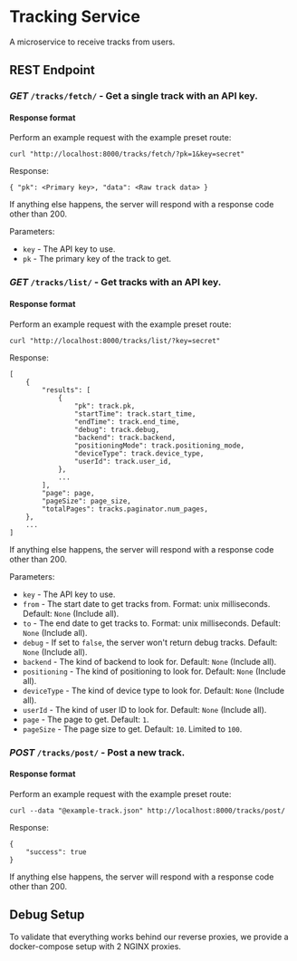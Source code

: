 # Tracking Service

A microservice to receive tracks from users.

## REST Endpoint

### *GET* `/tracks/fetch/` - Get a single track with an API key.

#### Response format

Perform an example request with the example preset route:

```
curl "http://localhost:8000/tracks/fetch/?pk=1&key=secret"
```

Response:

```
{ "pk": <Primary key>, "data": <Raw track data> }
```

If anything else happens, the server will respond with a response code other than 200.

Parameters:

* `key` - The API key to use.
* `pk` - The primary key of the track to get.

### *GET* `/tracks/list/` - Get tracks with an API key.

#### Response format

Perform an example request with the example preset route:

```
curl "http://localhost:8000/tracks/list/?key=secret"
```

Response:

```
[
    { 
        "results": [
            {
                "pk": track.pk,
                "startTime": track.start_time,
                "endTime": track.end_time,
                "debug": track.debug,
                "backend": track.backend,
                "positioningMode": track.positioning_mode,
                "deviceType": track.device_type,
                "userId": track.user_id,
            },
            ...
        ], 
        "page": page,
        "pageSize": page_size,
        "totalPages": tracks.paginator.num_pages,
    },
    ...
]
```

If anything else happens, the server will respond with a response code other than 200.

Parameters: 

* `key` - The API key to use.
* `from` - The start date to get tracks from. Format: unix milliseconds. Default: `None` (Include all).
* `to` - The end date to get tracks to. Format: unix milliseconds. Default: `None` (Include all).
* `debug` - If set to `false`, the server won't return debug tracks. Default: `None` (Include all).
* `backend` - The kind of backend to look for. Default: `None` (Include all).
* `positioning` - The kind of positioning to look for. Default: `None` (Include all).
* `deviceType` - The kind of device type to look for. Default: `None` (Include all).
* `userId` - The kind of user ID to look for. Default: `None` (Include all).
* `page` - The page to get. Default: `1`.
* `pageSize` - The page size to get. Default: `10`. Limited to `100`.

### *POST* `/tracks/post/` - Post a new track.

#### Response format

Perform an example request with the example preset route:

```
curl --data "@example-track.json" http://localhost:8000/tracks/post/
```

Response:

```
{
    "success": true
}
```

If anything else happens, the server will respond with a response code other than 200.

## Debug Setup

To validate that everything works behind our reverse proxies, we provide a docker-compose setup with 2 NGINX proxies.